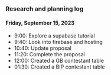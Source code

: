 ### Research and planning log
#### Friday, September 15, 2023

* 9:00: Explore a supabase tutorial
* 9:40: Look into firebase and hosting
* 10:40: Update proposal
* 11:20: Complete the proposal
* 12:00: Created a GB contestant table
* 01:30: Created a BIP contestant table